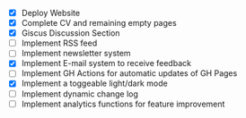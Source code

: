 - [x] Deploy Website
- [x] Complete CV and remaining empty pages
- [x] Giscus Discussion Section
- [ ] Implement RSS feed
- [ ] Implement newsletter system
- [x] Implement E-mail system to receive feedback
- [ ] Implement GH Actions for automatic updates of GH Pages
- [x] Implement a toggeable light/dark mode
- [ ] Implement dynamic change log
- [ ] Implement analytics functions for feature improvement